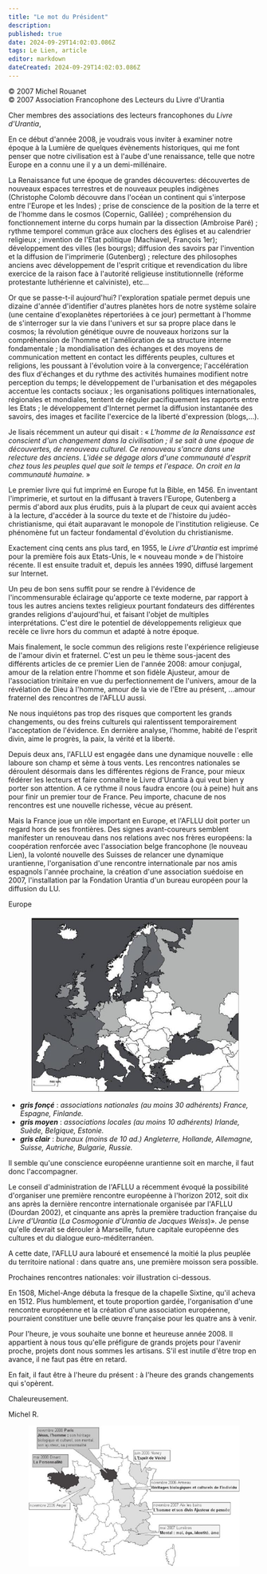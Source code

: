 ```yaml
---
title: "Le mot du Président"
description: 
published: true
date: 2024-09-29T14:02:03.086Z
tags: Le Lien, article
editor: markdown
dateCreated: 2024-09-29T14:02:03.086Z
---
```


<p class="v-card v-sheet theme--light grey lighten-3 px-2">© 2007 Michel Rouanet<br>© 2007 Association Francophone des Lecteurs du Livre d'Urantia</p>

Cher membres des associations des lecteurs francophones du _Livre d'Urantia_,

En ce début d'année 2008, je voudrais vous inviter à examiner notre époque à la Lumière de quelques évènements historiques, qui me font penser que notre civilisation est à l'aube d'une renaissance, telle que notre Europe en a connu une il y a un demi-millénaire.

La Renaissance fut une époque de grandes découvertes: découvertes de nouveaux espaces terrestres et de nouveaux peuples indigènes (Christophe Colomb découvre dans l'océan un continent qui s'interpose entre l'Europe et les Indes) ; prise de conscience de la position de la terre et de l'homme dans le cosmos (Copernic, Galilée) ; compréhension du fonctionnement interne du corps humain par la dissection (Ambroise Paré) ; rythme temporel commun grâce aux clochers des églises et au calendrier religieux ; invention de l'Etat politique (Machiavel, François 1er); développement des villes (les bourgs); diffusion des savoirs par l'invention et la diffusion de l'imprimerie (Gutenberg) ; relecture des philosophes anciens avec développement de l'esprit critique et revendication du libre exercice de la raison face à l'autorité religieuse institutionnelle (réforme protestante luthérienne et calviniste), etc...

Or que se passe-t-il aujourd'hui? l'exploration spatiale permet depuis une dizaine d'année d'identifier d'autres planètes hors de notre système solaire (une centaine d'exoplanètes répertoriées à ce jour) permettant à l'homme de s'interroger sur la vie dans l'univers et sur sa propre place dans le cosmos; la révolution génétique ouvre de nouveaux horizons sur la compréhension de l'homme et l'amélioration de sa structure interne fondamentale ; la mondialisation des échanges et des moyens de communication mettent en contact les différents peuples, cultures et religions, les poussant à l'évolution voire à la convergence; l'accélération des flux d'échanges et du rythme des activités humaines modifient notre perception du temps; le développement de l'urbanisation et des mégapoles accentue les contacts sociaux ; les organisations politiques internationales, régionales et mondiales, tentent de réguler pacifiquement les rapports entre les Etats ; le développement d'Internet permet la diffusion instantanée des savoirs, des images et facilite l'exercice de la liberté d'expression (blogs,...).

Je lisais récemment un auteur qui disait : « _L'homme de la Renaissance est conscient d'un changement dans la civilisation ; il se sait à une époque de découvertes, de renouveau culturel. Ce renouveau s'ancre dans une relecture des anciens. L'idée se dégage alors d'une communauté d'esprit chez tous les peuples quel que soit le temps et l'espace. On croit en la communauté humaine._ »

Le premier livre qui fut imprimé en Europe fut la Bible, en 1456. En inventant l'imprimerie, et surtout en la diffusant à travers l'Europe, Gutenberg a permis d'abord aux plus érudits, puis à la plupart de ceux qui avaient accès à la lecture, d'accéder à la source du texte et de l'histoire du judéo-christianisme, qui était auparavant le monopole de l'institution religieuse. Ce phénomène fut un facteur fondamental d'évolution du christianisme.

Exactement cinq cents ans plus tard, en 1955, le _Livre d'Urantia_ est imprimé pour la première fois aux Etats-Unis, le « nouveau monde » de l'histoire récente. Il est ensuite traduit et, depuis les années 1990, diffusé largement sur Internet.

Un peu de bon sens suffit pour se rendre à l'évidence de l'incommensurable éclairage qu'apporte ce texte moderne, par rapport à tous les autres anciens textes religieux pourtant fondateurs des différentes grandes religions d'aujourd'hui, et faisant l'objet de multiples interprétations. C'est dire le potentiel de développements religieux que recèle ce livre hors du commun et adapté à notre époque.

Mais finalement, le socle commun des religions reste l'expérience religieuse de l'amour divin et fraternel. C'est un peu le thème sous-jacent des différents articles de ce premier Lien de l'année 2008: amour conjugal, amour de la relation entre l'homme et son fidèle Ajusteur, amour de l'association trinitaire en vue du perfectionnement de l'univers, amour de la révélation de Dieu à l'homme, amour de la vie de l'Etre au présent, ...amour fraternel des rencontres de l'AFLLU aussi.

Ne nous inquiétons pas trop des risques que comportent les grands changements, ou des freins culturels qui ralentissent temporairement l'acceptation de l'évidence. En dernière analyse, l'homme, habité de l'esprit divin, aime le progrès, la paix, la vérité et la liberté.

Depuis deux ans, l'AFLLU est engagée dans une dynamique nouvelle : elle laboure son champ et sème à tous vents. Les rencontres nationales se déroulent désormais dans les différentes régions de France, pour mieux fédérer les lecteurs et faire connaître le Livre d'Urantia à qui veut bien y porter son attention. A ce rythme il nous faudra encore (ou à peine) huit ans pour finir un premier tour de France. Peu importe, chacune de nos rencontres est une nouvelle richesse, vécue au présent.

Mais la France joue un rôle important en Europe, et l'AFLLU doit porter un regard hors de ses frontières. Des signes avant-coureurs semblent manifester un renouveau dans nos relations avec nos frères européens: la coopération renforcée avec l'association belge francophone (le nouveau Lien), la volonté nouvelle des Suisses de relancer une dynamique urantienne, l'organisation d'une rencontre internationale par nos amis espagnols l'année prochaine, la création d'une association suédoise en 2007, l'installation par la Fondation Urantia d'un bureau européen pour la diffusion du LU.

Europe

<figure id="Figure_2" class="image urantiapedia">
<img src="/image/article/Le_Lien/images_01/029.jpg">
</figure>

- ***gris fonçé*** : _associations nationales (au moins 30 adhérents) France, Espagne, Finlande._
- ***gris moyen*** : _associations locales (au moins 10 adhérents) Irlande, Suède, Belgique, Estonie._
- ***gris clair*** : _bureaux (moins de 10 ad.) Angleterre, Hollande, Allemagne, Suisse, Autriche, Bulgarie, Russie._

Il semble qu'une conscience européenne urantienne soit en marche, il faut donc l'accompagner.

Le conseil d'administration de l'AFLLU a récemment évoqué la possibilité d'organiser une première rencontre européenne à l'horizon 2012, soit dix ans après la dernière rencontre internationale organisée par l'AFLLU (Dourdan 2002), et cinquante ans après la première traduction française du _Livre d'Urantia_ (_La Cosmogonie d'Urantia de Jacques Weiss_)». Je pense qu'elle devrait se dérouler à Marseille, future capitale européenne des cultures et du dialogue euro-méditerranéen.

A cette date, l'AFLLU aura labouré et ensemencé la moitié la plus peuplée du territoire national : dans quatre ans, une première moisson sera possible.

Prochaines rencontres nationales: voir illustration ci-dessous.

En 1508, Michel-Ange débuta la fresque de la chapelle Sixtine, qu'il acheva en 1512. Plus humblement, et toute proportion gardée, l'organisation d'une rencontre européenne et la création d'une association européenne, pourraient constituer une belle œuvre française pour les quatre ans à venir.

Pour l'heure, je vous souhaite une bonne et heureuse année 2008. Il appartient à nous tous qu'elle préfigure de grands projets pour l'avenir proche, projets dont nous sommes les artisans.
S'il est inutile d'être trop en avance, il ne faut pas être en retard.

En fait, il faut être à l'heure du présent : à l'heure des grands changements qui s'opèrent.

Chaleureusement.

Michel R.

<figure id="Figure_3" class="image urantiapedia">
<img src="/image/article/Le_Lien/images_01/030.jpg">
</figure>